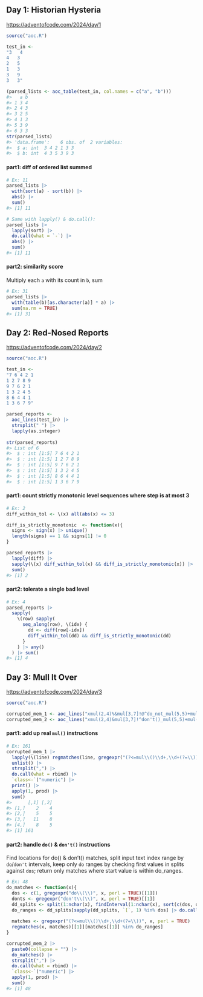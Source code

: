 ## Day 1: Historian Hysteria

<https://adventofcode.com/2024/day/1>

``` r
source("aoc.R")

test_in <- 
"3   4
4   3
2   5
1   3
3   9
3   3"

(parsed_lists <- aoc_table(test_in, col.names = c("a", "b")))
#>   a b
#> 1 3 4
#> 2 4 3
#> 3 2 5
#> 4 1 3
#> 5 3 9
#> 6 3 3
str(parsed_lists)
#> 'data.frame':    6 obs. of  2 variables:
#>  $ a: int  3 4 2 1 3 3
#>  $ b: int  4 3 5 3 9 3
```

#### part1: diff of ordered list summed

``` r
# Ex: 11
parsed_lists |> 
  with(sort(a) - sort(b)) |> 
  abs() |> 
  sum() 
#> [1] 11

# Same with lapply() & do.call():
parsed_lists |> 
  lapply(sort) |> 
  do.call(what = `-`) |> 
  abs() |> 
  sum()
#> [1] 11
```

#### part2: similarity score

Multiply each `a` with its count in `b`, sum

``` r
# Ex: 31
parsed_lists |> 
  with(table(b)[as.character(a)] * a) |> 
  sum(na.rm = TRUE)
#> [1] 31
```

## Day 2: Red-Nosed Reports

<https://adventofcode.com/2024/day/2>

``` r
source("aoc.R")

test_in <- 
"7 6 4 2 1
1 2 7 8 9
9 7 6 2 1
1 3 2 4 5
8 6 4 4 1
1 3 6 7 9"

parsed_reports <- 
  aoc_lines(test_in) |> 
  strsplit(" ") |> 
  lapply(as.integer)
  
str(parsed_reports)
#> List of 6
#>  $ : int [1:5] 7 6 4 2 1
#>  $ : int [1:5] 1 2 7 8 9
#>  $ : int [1:5] 9 7 6 2 1
#>  $ : int [1:5] 1 3 2 4 5
#>  $ : int [1:5] 8 6 4 4 1
#>  $ : int [1:5] 1 3 6 7 9
```

#### part1: count strictly monotonic level sequences where step is at most 3

``` r
# Ex: 2
diff_within_tol <- \(x) all(abs(x) <= 3) 

diff_is_strictly_monotonic  <- function(x){
  signs <- sign(x) |> unique() 
  length(signs) == 1 && signs[1] != 0
} 

parsed_reports |> 
  lapply(diff) |> 
  sapply(\(x) diff_within_tol(x) && diff_is_strictly_monotonic(x)) |> 
  sum()
#> [1] 2
```

#### part2: tolerate a single bad level

``` r
# Ex: 4
parsed_reports |> 
  sapply(
    \(row) sapply(
      seq_along(row), \(idx) {
        dd <- diff(row[-idx])
        diff_within_tol(dd) && diff_is_strictly_monotonic(dd)
      } 
    ) |> any()
  ) |> sum()
#> [1] 4
```
## Day 3: Mull It Over

<https://adventofcode.com/2024/day/3>

``` r
source("aoc.R")

corrupted_mem_1 <- aoc_lines("xmul(2,4)%&mul[3,7]!@^do_not_mul(5,5)+mul(32,64]then(mul(11,8)mul(8,5))")
corrupted_mem_2 <- aoc_lines("xmul(2,4)&mul[3,7]!^don't()_mul(5,5)+mul(32,64](mul(11,8)undo()?mul(8,5))")
```

#### part1: add up real `mul()` instructions

``` r
# Ex: 161
corrupted_mem_1 |> 
  lapply(\(line) regmatches(line, gregexpr("(?<=mul\\()\\d+,\\d+(?=\\))", line, perl = TRUE))[[1]]) |> 
  unlist() |> 
  strsplit(",") |> 
  do.call(what = rbind) |> 
  `class<-`("numeric") |> 
  print() |> 
  apply(1, prod) |> 
  sum()
#>      [,1] [,2]
#> [1,]    2    4
#> [2,]    5    5
#> [3,]   11    8
#> [4,]    8    5
#> [1] 161
```

#### part2: handle `do()` & `don't()` instructions

Find locations for do() & don’t() matches,
split input text index range by `do`/`don't` intervals,
keep only `do` ranges by checking first values in splits against `dos`;
return only matches where start value is within do_ranges.

``` r
# Ex: 48
do_matches <- function(x){
  dos <- c(1, gregexpr("do\\(\\)", x, perl = TRUE)[[1]])
  donts <- gregexpr("don't\\(\\)", x, perl = TRUE)[[1]]
  dd_splits <- split(1:nchar(x), findInterval(1:nchar(x), sort(c(dos, donts)))) 
  do_ranges <- dd_splits[sapply(dd_splits, `[`, 1) %in% dos] |> do.call(what = c)
  
  matches <- gregexpr("(?<=mul\\()\\d+,\\d+(?=\\))", x, perl = TRUE)
  regmatches(x, matches)[[1]][matches[[1]] %in% do_ranges]
}

corrupted_mem_2 |> 
  paste0(collapse = "") |> 
  do_matches() |> 
  strsplit(",") |> 
  do.call(what = rbind) |> 
  `class<-`("numeric") |> 
  apply(1, prod) |> 
  sum()
#> [1] 48
```
